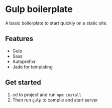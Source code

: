 # Gulp boilerplate

A basic boilerplate to start quickly on a static site.

## Features

- Gulp
- Sass
- Autoprefixr
- Jade for templating

## Get started

1. cd to project and run `npm install`
2. Then run `gulp` to compile and start server